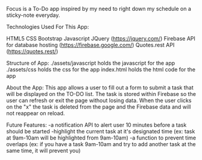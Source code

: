 

Focus is a To-Do app inspired by my need to right down my schedule on a sticky-note everyday. 

Technologies Used For This App:

HTML5
CSS
Bootstrap
Javascript
JQuery (https://jquery.com/)
Firebase API for database hosting (https://firebase.google.com/)
Quotes.rest API (https://quotes.rest/)


Structure of App:
./assets/javascript holds the javascript for the app
./assets/css holds the css for the app
index.html holds the html code for the app


About the App: This app allows a user to fill out a form to submit a task that will be displayed on the TO-DO list. The task is stored within Firebase so the user can refresh or exit the page without losing data. When the user clicks on the "x" the task is deleted from the page and the Firebase data and will not reappear on reload. 

Future Features:
-a notification API to alert user 10 minutes before a task should be started
-highlight the current task at it's designated time (ex: task at 9am-10am will be highlighted from 9am-10am)
-a function to prevent time overlaps (ex: if you have a task 9am-10am and try to add another task at the same time, it will prevent you)

